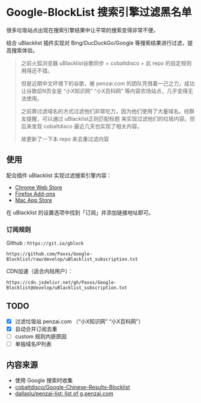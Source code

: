 # Google-BlockList 搜索引擎过滤黑名单

很多垃圾站点出现在搜索引擎结果中让平常的搜索变得非常不便。

结合 uBlacklist 插件实现对 Bing/DucDuckGo/Google 等搜索结果进行过滤，提高搜索体验。

> 之前火狐浏览器 uBlacklist谷歌同步 + cobaltdisco + 此 repo 的自定规则用得还不错。
> 
> 但是近期中文环境下的谷歌，被 penzai.com 的团队凭借着一己之力，成功让谷歌前N页全是 “小X知识网” “小X百科网” 等内容农场站点，几乎变得无法使用。
> 
> 之前靠过滤域名的方式过滤他们非常吃力，因为他们使用了大量域名。经群友提醒，可以通过 uBlacklist正则匹配标题 来实现过滤他们的垃圾内容。但后来发现 cobaltdisco 最近几天也实现了相关内容。
> 
> 故更新了一下本 repo 来去重过滤内容


## 使用

配合插件 uBlacklist 实现过滤搜索引擎内容：

- [Chrome Web Store](https://chrome.google.com/webstore/detail/ublacklist/pncfbmialoiaghdehhbnbhkkgmjanfhe)
- [Firefox Add-ons](https://addons.mozilla.org/en-US/firefox/addon/ublacklist/)
- [Mac App Store](https://apps.apple.com/app/ublacklist-for-safari/id1547912640)


在 uBlacklist 的设置选项中找到「订阅」并添加链接地址即可。

### 订阅规则

Github : `https://git.io/gblock`

```
https://github.com/Paxxs/Google-Blocklist/raw/develop/uBlacklist_subscription.txt
```

CDN加速（适合内陆用户）：

```shell
https://cdn.jsdelivr.net/gh/Paxxs/Google-Blocklist@develop/uBlacklist_subscription.txt
```

## TODO

- [x] 过滤垃圾站 penzai.com （“小X知识网” “小X百科网”）
- [x] 自动合并订阅去重
- [ ] custom 规则内嵌原因
- [ ] 单独域名IP列表

## 内容来源

- 使用 Google 搜索时收集
- [cobaltdisco/Google-Chinese-Results-Blocklist](https://github.com/cobaltdisco/Google-Chinese-Results-Blocklist)
- [dallaslu/penzai-list: list of g.penzai.com](https://github.com/dallaslu/penzai-list)